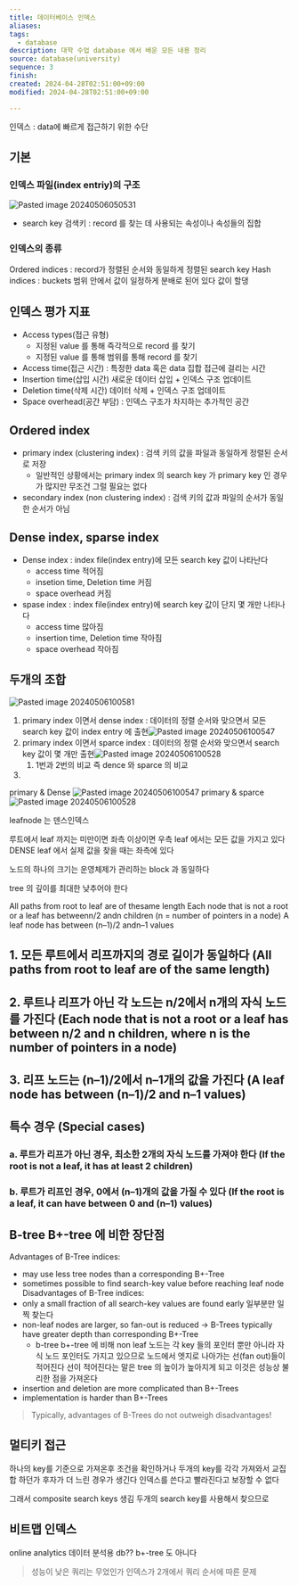 ```yaml
---
title: 데이터베이스 인덱스
aliases: 
tags:
  - database
description: 대학 수업 database 에서 배운 모든 내용 정리
source: database(university)
sequence: 3
finish: 
created: 2024-04-28T02:51:00+09:00
modified: 2024-04-28T02:51:00+09:00

---
```



인덱스 : data에 빠르게 접근하기 위한 수단

## 기본
### 인덱스 파일(index entriy)의 구조
![Pasted image 20240506050531](../../08.media/20240506050531.png)
- search key 검색키 : record 를 찾는 데 사용되는 속성이나 속성들의 집합
### 인덱스의 종류
Ordered indices : record가 정렬된 순서와 동일하게 정렬된 search key
Hash indices : buckets 범위 안에서 값이 일정하게 분배로 된어 있다 값이 할댕


## 인덱스 평가 지표
- Access types(접근 유형)
	-  지정된 value 를 통해 즉각적으로 record 를 찾기
	-  지정된 value 를 통해 범위를 통해 record 를 찾기
- Access time(접근 시간) : 특정한 data 혹은 data 집합 접근에 걸리는 시간
- Insertion time(삽입 시간) 새로운 데이터 삽입 + 인덱스 구조 업데이트
- Deletion time(삭제 시간) 데이터 삭제 + 인덱스 구조 업데이트
- Space overhead(공간 부담) : 인덱스 구조가 차지하는 추가적인 공간

## Ordered index
- primary index (clustering index) : 검색 키의 값을 파일과 동일하게 정렬된 순서로 저장
	- 일반적인 상황에서는 primary index 의 search key 가 primary key 인 경우가 많지만 무조건 그럴 필요는 없다
- secondary index (non clustering index) : 검색 키의 값과 파일의 순서가 동일한 순서가 아님

## Dense index, sparse index
- Dense index : index file(index entry)에 모든 search key 값이 나타난다
	- access time 적어짐
	- insetion time, Deletion time 커짐
	- space overhead 커짐
- spase index : index file(index entry)에 search key 값이 단지 몇 개만 나타나다
	- access time 많아짐
	- insertion time, Deletion time 작아짐
	- space overhead 작아짐


## 두개의 조합
![Pasted image 20240506100581](../../08.media/20240506100581.png)



1. primary index 이면서 dense index : 데이터의 정렬 순서와 맞으면서 모든 search key 값이 index entry 에 출현![Pasted image 20240506100547](../../08.media/20240506100547.png)
2. primary index 이면서 sparce index : 데이터의 정렬 순서와 맞으면서 search key 값이 몇 개만 출현![Pasted image 20240506100528](../../08.media/20240506100528.png)
	1. 1번과 2번의 비교 즉 dence 와 sparce 의 비교 
3.  

primary & Dense
![Pasted image 20240506100547](../../08.media/20240506100547.png)
primary & sparce
![Pasted image 20240506100528](../../08.media/20240506100528.png)




leafnode 는 덴스인덱스

루트에서 leaf 까지는 미만이면 좌측 이상이면 우측
leaf 에서는 모든 값을 가지고 있다 DENSE
leaf 에서 실제 값을 찾을 때는 좌측에 있다


노드의 하나의 크기는 운영체제가 관리하는 block 과 동일하다



tree 의 깊이를 최대한 낮추어야 한다

All paths from root to leaf are of thesame length
Each node that is not a root or a leaf has betweenn/2 andn children (n = number of pointers in a node)
A leaf node has between (n–1)/2 andn–1 values






## 1. 모든 루트에서 리프까지의 경로 길이가 동일하다 (All paths from root to leaf are of the same length)

## 2. 루트나 리프가 아닌 각 노드는 n/2에서 n개의 자식 노드를 가진다 (Each node that is not a root or a leaf has between n/2 and n children, where n is the number of pointers in a node)
## 3. 리프 노드는 (n–1)/2에서 n–1개의 값을 가진다 (A leaf node has between (n–1)/2 and n–1 values)

## 특수 경우 (Special cases)

### a. 루트가 리프가 아닌 경우, 최소한 2개의 자식 노드를 가져야 한다 (If the root is not a leaf, it has at least 2 children)

### b. 루트가 리프인 경우, 0에서 (n–1)개의 값을 가질 수 있다 (If the root is a leaf, it can have between 0 and (n–1) values)

















## B-tree B+-tree 에 비한 장단점

Advantages of B-Tree indices:
- may use less tree nodes than a corresponding B+-Tree
- sometimes possible to find search-key value before reaching leaf node
Disadvantages of B-Tree indices:
- only a small fraction of all search-key values are found early 일부분만 일찍 찾는다
- non-leaf nodes are larger, so fan-out is reduced → B-Trees typically have greater depth than corresponding B+-Tree 
	- b-tree b+-tree 에 비해 non leaf 노드는 각 key 들의 포인터 뿐만 아니라 자식 노드 포인터도 가지고 있으므로 노드에서 엣지로 나아가는 선(fan out)들이 적어진다 선이 적어진다는 말은 tree 의 높이가 높아지게 되고 이것은 성능상 불리한 점을 가져온다
- insertion and deletion are more complicated than B+-Trees
- implementation is harder than B+-Trees
> Typically, advantages of B-Trees do not outweigh disadvantages!



## 멀티키 접근
하나의 key를 기준으로 가져온후 조건을 확인하거나 두개의 key를 각각 가져와서 교집합 하던가
후자가 더 느린 경우가 생긴다
인덱스를 쓴다고 빨라진다고 보장할 수 없다


그래서 composite search keys 생김 두개의 search key를 사용해서 찾으므로




## 비트맵 인덱스

online analytics 데이터 분석용 db??
b+-tree 도 아니다












> 성능이 낮은 쿼리는 무었인가
> 인덱스가 2개에서 쿼리 순서에 따른 문제
